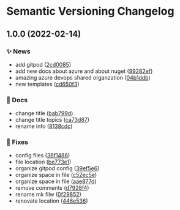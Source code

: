 # Semantic Versioning Changelog

## 1.0.0 (2022-02-14)


### :sparkles: News

* add gitpod ([2cd0085](https://github.com/lpmatos/azure-pipelines/commit/2cd00851dd370ed3903c50337bb962c40ce2b1c9))
* add new docs about azure and about nuget ([99282ef](https://github.com/lpmatos/azure-pipelines/commit/99282ef218aca197e4ef5a7ec080be33c7a38a17))
* amazing azure devops shared organzation ([04b1ddb](https://github.com/lpmatos/azure-pipelines/commit/04b1ddbf1438851a5cd41b9ba9641247717fd2a5))
* new templates ([cd650f3](https://github.com/lpmatos/azure-pipelines/commit/cd650f3b9ac0eb914cbe56558333a7cbc6f0159c))


### :memo: Docs

* change title ([bab799d](https://github.com/lpmatos/azure-pipelines/commit/bab799d90c51bdf7dce78b8c73e53be6d0c79ab8))
* change title topics ([ca73d87](https://github.com/lpmatos/azure-pipelines/commit/ca73d877b974575e96464339685e72d9b46fabc9))
* rename info ([8138cdc](https://github.com/lpmatos/azure-pipelines/commit/8138cdcd48cd70e2dd6c996d4fcc90037ab80aac))


### :bug: Fixes

* config files ([36f1486](https://github.com/lpmatos/azure-pipelines/commit/36f1486b52eb563239124c3c004b5a408d2e9c40))
* file location ([be773e1](https://github.com/lpmatos/azure-pipelines/commit/be773e168687c3f327398293ad6c05efdfa79496))
* organize gitpod config ([39ef5e6](https://github.com/lpmatos/azure-pipelines/commit/39ef5e65bccd25d0fe090d14f16659f472a172f0))
* organize space in file ([c52ec5e](https://github.com/lpmatos/azure-pipelines/commit/c52ec5eaa8acdcead2917ed5f302372a2b4064bd))
* organize space in file ([aae877d](https://github.com/lpmatos/azure-pipelines/commit/aae877dcc01e00c93f937293646cf00deae932c6))
* remove comments ([d7928f4](https://github.com/lpmatos/azure-pipelines/commit/d7928f413382eb10115e70ef3e7fbe78e459879f))
* rename mk filw ([0f29852](https://github.com/lpmatos/azure-pipelines/commit/0f298521cdb58cd63d56209429bcd2a6d44a7326))
* renovate location ([446e536](https://github.com/lpmatos/azure-pipelines/commit/446e536b13fdb6e400ec7021fc311a32d30d997c))
